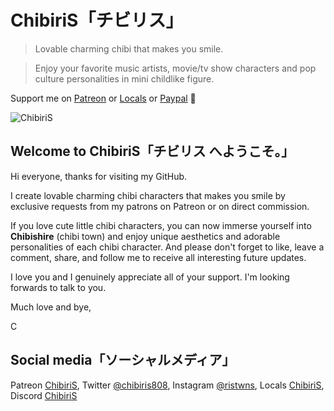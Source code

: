 # ChibiriS「チビリス」
> Lovable charming chibi that makes you smile. 

> Enjoy your favorite music artists, movie/tv show characters and pop culture personalities in mini childlike figure.

Support me on [Patreon](https://patreon.com/chibiris) or [Locals](https://chibiris.locals.com/) or [Paypal]() 💙


![ChibiriS](https://pbs.twimg.com/media/Fef5dLCaAAAItKF?format=jpg&name=large)

## Welcome to ChibiriS「チビリス へようこそ。」

Hi everyone, thanks for visiting my GitHub.

I create lovable charming chibi characters that makes you smile by exclusive requests from my patrons on Patreon or on direct commission.

If you love cute little chibi characters, you can now immerse yourself into **Chibishire** (chibi town) and enjoy unique aesthetics and adorable personalities of each chibi character. And please don't forget to like, leave a  comment, share, and follow me to receive all interesting future updates.

I love you and I genuinely appreciate all of your support. I'm looking forwards to talk to you.

Much love and bye,

C

## Social media「ソーシャルメディア」

 Patreon [ChibiriS](https://patreon.com/chibiris),
 Twitter [@chibiris808](https://twitter.com/chibiris808),
 Instagram [@ristwns](https://www.instagram.com/chibiris808/), 
 Locals [ChibiriS](https://chibiris.locals.com/),
 Discord [ChibiriS](https://discord.gg/Aq3Xcr5Vwr)


<!--

**chibiris/chibiris** is a ✨ _special_ ✨ repository because its `README.md` (this file) appears on your GitHub profile.

Here are some ideas to get you started:

- 🔭 I’m currently working on ...
- 🌱 I’m currently learning ...
- 👯 I’m looking to collaborate on ...
- 🤔 I’m looking for help with ...
- 💬 Ask me about ...
- 📫 How to reach me: ...
- 😄 Pronouns: ...
- ⚡ Fun fact: ...

update readme.md
「思わず笑顔になってしまう愛らしいチャーミングなちび。」

-->
